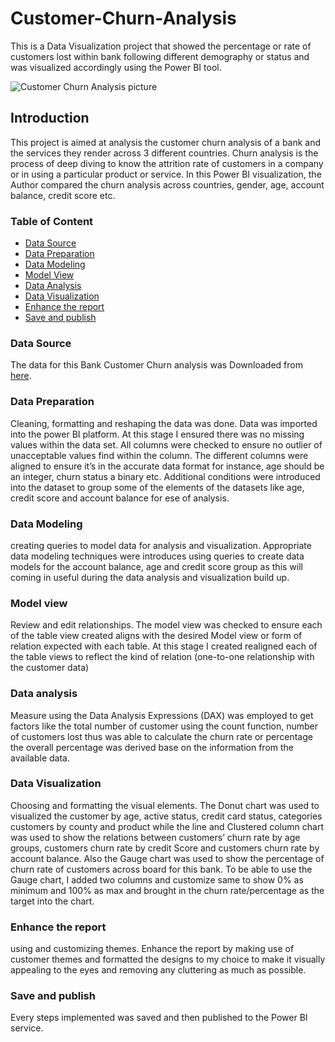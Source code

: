 # Customer-Churn-Analysis
This is a Data Visualization project that showed the percentage or rate of customers lost within  bank following different  demography or status and was visualized accordingly using the Power BI tool.


![Customer Churn Analysis picture](https://github.com/ChimaJerry/Customer-Churn-Analysis/assets/132655711/6e0f178d-3987-47bb-81f0-9bd82cba9925)


##  Introduction
This project is aimed at analysis the customer churn analysis of a bank and the services they render across 3 different countries. Churn analysis is the process of deep diving to know the attrition rate of customers in a company or in using a particular product or service. In this Power BI visualization, the Author compared the churn analysis across countries, gender, age, account balance, credit score etc.

### Table of Content
- [Data Source](#data-source)
- [Data Preparation](#data-preparation)
- [Data Modeling](#data-modeling)
- [Model View](#model-view)
- [Data Analysis](#data-analysis)                      
- [Data Visualization](#data-visualization)
- [Enhance the report](#enhance-the-report)
- [Save and publish](#save-and-publish)


### Data Source
The data for this Bank Customer Churn analysis was Downloaded from [here]( https://tinyurl.com/z4r3mv34). 

### Data Preparation 
Cleaning, formatting and reshaping the data was done. Data was imported into the power BI platform. At this stage I ensured there was no missing values within the data set. All columns were checked to ensure no outlier of unacceptable values find within the column. The different columns were aligned to ensure it’s in the accurate data format for instance, age should be an integer, churn status a binary etc. Additional conditions were introduced into the dataset to group some of the elements of the datasets like age, credit score and account balance for ese of analysis.

### Data Modeling 
creating queries to model data for analysis and visualization. Appropriate data modeling techniques were introduces using queries to create data models for the account balance, age and credit score group as this will coming in useful during the data analysis and visualization build up.  

### Model view 
Review and edit relationships. The model view was checked to ensure each of the table view created aligns with the desired Model view or form of relation expected with each table. At this stage I created realigned each of the table views to reflect the kind of relation (one-to-one relationship with the customer data)

### Data analysis
Measure using the Data Analysis Expressions (DAX) was employed to get factors like the total number of customer using the count function, number of customers lost thus was able to calculate the churn rate or percentage the overall percentage was derived base on the information from the available data. 
### Data Visualization
Choosing and formatting the visual elements. The Donut chart was used to visualized the customer by age, active status, credit card status, categories customers by county and product while the line and Clustered column chart was used to show the relations between customers’ churn rate by age groups, customers churn rate by credit Score and customers churn rate by account balance. Also the Gauge chart was used to show the percentage of churn rate of customers across board for this bank. To be able to use the Gauge chart, I added two columns and customize same to show 0% as minimum and 100% as max and brought in the churn rate/percentage as the target into the chart. 
### Enhance the report
using and customizing themes. Enhance the report by making use of customer themes and formatted the designs to my choice to make it visually appealing to the eyes and removing any cluttering as much as possible.
### Save and publish
Every steps implemented was saved and then published to the Power BI service.


